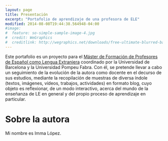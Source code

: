 ```yaml
---
layout: page
title: Presentación
excerpt: "Portafolio de aprendizaje de una profesora de ELE"
modified: 2014-08-08T19:44:38.564948-04:00
#image:
#  feature: so-simple-sample-image-4.jpg
#  credit: WeGraphics
#  creditlink: http://wegraphics.net/downloads/free-ultimate-blurred-background-pack/
---
```


Este portafolio es un proyecto para el [Máster de Formación de Profesores de Español como Lengua Extranjera](https://www.ub.edu/portal/web/educacion/masteres-universitarios/-/ensenyament/detallEnsenyament/1060507) coordinado por la Universidad de Barcelona y la Universidad Pompeu Fabra. Con él, se pretende llevar a cabo un seguimiento de la evolución de la autora como docente en el decurso de sus estudios, mediante la recopilación de muestras de diversa índole (textos, imágenes, vídeos, trabajos, actividades) en formato blog, cuyo objeto es reflexionar, de un modo interactivo, acerca del mundo de la enseñanza de LE en general y del propio proceso de aprendizaje en particular.

# Sobre la autora

Mi nombre es Imma López.
